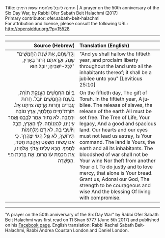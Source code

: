 <html>
<head></head>
<body>
Title: תחינה ליובל מלחמת ששת הימים | A prayer on the 50th anniversary of the Six Day War, by Rabbi Ofer Sabath Beit Halachmi (2017)<br />
Primary contributor: ofer.sabath-beit-halachmi<br />
For attribution and license, please consult the following URL: <a href="http://opensiddur.org/?p=15528">http://opensiddur.org/?p=15528</a>
<p />
<hr />

<table style="margin-left: auto;margin-right: auto;" class="draggable">
<thead><tr><th id="x" style="text-align: right;">Source (Hebrew)</th><th style="text-align: left;">Translation (English)</th></tr></thead>
<tbody>
<tr><td style="vertical-align:top;" width="46%">
<div class="liturgy" lang="he" style="text-align: right;">
"וְקִדַּשְׁתֶּם, אֵת שְׁנַת הַחֲמִשִּׁים שָׁנָה, וּקְרָאתֶם דְּרוֹר בָּאָרֶץ, לְכָל-יֹשְׁבֶיהָ; יוֹבֵל הִוא"
</span></div></td>

<td style="vertical-align:top;" width="53%"><div class="english" lang="en">
"And ye shall hallow the fiftieth year, and proclaim liberty throughout the land unto all the inhabitants thereof; it shall be a jubilee unto you" [Leviticus 25:10]
</div></td>
</tr>


<tr><td style="vertical-align:top;" width="46%">
<div class="liturgy" lang="he" style="text-align: right;">
בְּיוֹם הַחֲמִשִּׁים 
הֶעֱנַקְתָּ תּוֹרָה, 
בִּשְׁנַת הַחֲמִשִּׁים 
יוֹבֵל.
חֵרוּת עֲבָדִים וְחֵרוּת אֲדָמָה 
צִוִיתַנוּ אֵל.
תּוֹרַת־חַיִּים נַחֲלָתְךָ, 
אֶרֶץ טוֹבָה וּרְחָבָה. 
לֹא נַתוּר אַחַר לְבָבֵנוּ וְאַחַר עֵינֵינוּ, 
לְהַזְנוֹתָהּ.
לְךָ הָאָרֶץ, תֶּבֶל וְיוֹשְׁבֵי בָהּ. 
לֹא דָּם מִלְחָמוֹת תִּירוֹשְךָ, 
לֹא גֶּזֶל הַגּוֹי יִצְהַרֶךָ. 
כִּי אִם עֲשׂוֹת מִשְׁפָּט וְאַהֲבַת חֶסֶד, לַחְמְךָ.
הָבֵא עָלֵינוּ אֲדֹנָי אֱלֹהֵינוּ, 
אֶת חָכְמַת עֹז הָרוּחַ,
אֶת בִּרְכַּת 
חַיֵּי הַפְּשָׁרָה.
</span></div></td>

<td style="vertical-align:top;" width="53%"><div class="english" lang="en">
On the fiftieth day,
The gift of Torah.
In the fiftieth year, 
A jubilee.
The release of slaves, the release of the earth
All must be set free.
The Tree of Life, Your legacy,
And a good and spacious land.
Our hearts and our eyes must not lead us astray,
Is Your command.
The land is Yours, the earth and all its inhabitants.
The bloodshed of war shall not be Your wine
Nor theft from another Your oil.
To do justly and to love mercy, that alone is Your bread.
Grant us, Adonai our God,
The strength to be courageous and wise
And the blessing
Of living with compromise.
</div></td>
</tr>
</tbody></table>

<hr />

"A prayer on the 50th anniversary of the Six Day War" by Rabbi Ofer Sabath Beit Halachmi was first read on 11 Sivan 5777 (June 5th 2017) and published on his <a href="https://www.facebook.com/rabbiofer/posts/10207863997432679">Facebook page</a>. English translation: Rabbi Rachel Sabath Beit-Halachmi, Rabbi Andrea Coustan London and Daniel London.
</body>
</html>